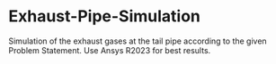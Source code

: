 # Exhaust-Pipe-Simulation
Simulation of the exhaust gases at the tail pipe according to the given Problem Statement. Use Ansys R2023 for best results.
